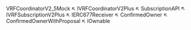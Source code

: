 VRFCoordinatorV2_5Mock
  ↖ IVRFCoordinatorV2Plus
  ↖ SubscriptionAPI
  ↖ IVRFSubscriptionV2Plus
  ↖ IERC677Receiver
  ↖ ConfirmedOwner
  ↖ ConfirmedOwnerWithProposal
  ↖ IOwnable